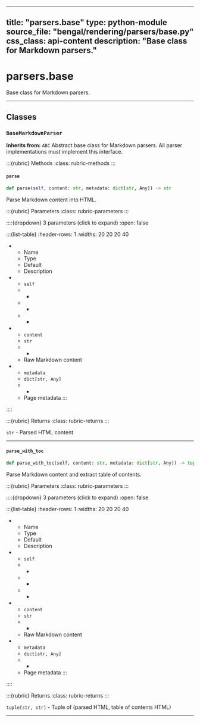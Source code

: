 
---
title: "parsers.base"
type: python-module
source_file: "bengal/rendering/parsers/base.py"
css_class: api-content
description: "Base class for Markdown parsers."
---

# parsers.base

Base class for Markdown parsers.

---

## Classes

### `BaseMarkdownParser`

**Inherits from:** `ABC`
Abstract base class for Markdown parsers.
All parser implementations must implement this interface.




:::{rubric} Methods
:class: rubric-methods
:::
#### `parse`
```python
def parse(self, content: str, metadata: dict[str, Any]) -> str
```

Parse Markdown content into HTML.



:::{rubric} Parameters
:class: rubric-parameters
:::

::::{dropdown} 3 parameters (click to expand)
:open: false

:::{list-table}
:header-rows: 1
:widths: 20 20 20 40

* - Name
  - Type
  - Default
  - Description
* - `self`
  - -
  - -
  - -
* - `content`
  - `str`
  - -
  - Raw Markdown content
* - `metadata`
  - `dict[str, Any]`
  - -
  - Page metadata
:::

::::

:::{rubric} Returns
:class: rubric-returns
:::

`str` - Parsed HTML content




---
#### `parse_with_toc`
```python
def parse_with_toc(self, content: str, metadata: dict[str, Any]) -> tuple[str, str]
```

Parse Markdown content and extract table of contents.



:::{rubric} Parameters
:class: rubric-parameters
:::

::::{dropdown} 3 parameters (click to expand)
:open: false

:::{list-table}
:header-rows: 1
:widths: 20 20 20 40

* - Name
  - Type
  - Default
  - Description
* - `self`
  - -
  - -
  - -
* - `content`
  - `str`
  - -
  - Raw Markdown content
* - `metadata`
  - `dict[str, Any]`
  - -
  - Page metadata
:::

::::

:::{rubric} Returns
:class: rubric-returns
:::

`tuple[str, str]` - Tuple of (parsed HTML, table of contents HTML)




---


